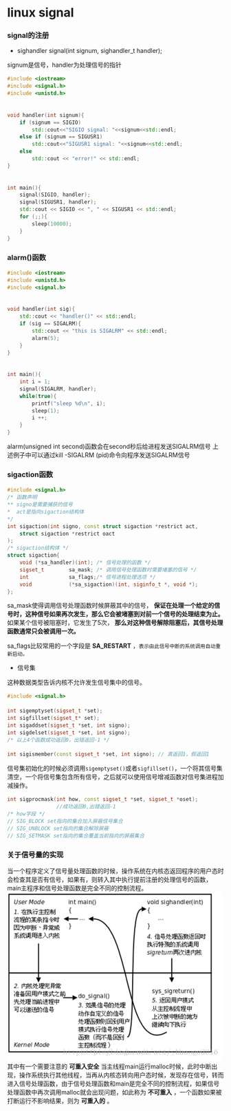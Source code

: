 # linux signal

### signal的注册
* sighandler signal(int signum, sighandler_t handler);

signum是信号，handler为处理信号的指针

```C++
#include <iostream>
#include <signal.h>
#include <unistd.h>


void handler(int signum){
    if (signum == SIGIO)
        std::cout<<"SIGIO signal: "<<signum<<std::endl;
    else if (signum == SIGUSR1)
        std::cout<<"SIGUSR1 signal: "<<signum<<std::endl;
    else
        std::cout << "error!" << std::endl;
}


int main(){
    signal(SIGIO, handler);
    signal(SIGUSR1, handler);
    std::cout << SIGIO << ", " << SIGUSR1 << std::endl;
    for (;;){
        sleep(10000);
    }
}
```

### alarm()函数
```C++
#include <iostream>
#include <unistd.h>
#include <signal.h>


void handler(int sig){
    std::cout << "handler()" << std::endl;
    if (sig == SIGALRM){
        std::cout << "this is SIGALRM" << std::endl;
        alarm(5);
    }
}


int main(){
    int i = 1;
    signal(SIGALRM, handler);
    while(true){
        printf("sleep %d\n", i);
        sleep(1);
        i ++;
    }
}
```
alarm(unsigned int second)函数会在second秒后给进程发送SIGALRM信号
上述例子中可以通过kill -SIGALRM (pid)命令向程序发送SIGALRM信号

### sigaction函数

```C++
#include <signal.h>
/* 函数声明 
** signo是需要捕获的信号
*  act是指向sigaction结构体
*/
int sigaction(int signo, const struct sigaction *restrict act,
    struct sigaction *restrict oact
);
/* sigaction结构体 */
struct sigaction{
    void (*sa_handler)(int); /* 信号处理的函数 */
    sigset_t        sa_mask; /* 调用信号处理函数时需要堵塞的信号 */
    int             sa_flags;/* 信号进程处理选项 */
    void            (*sa_sigaction)(int, siginfo_t *, void *);
};
```
sa_mask使得调用信号处理函数时候屏蔽其中的信号， __保证在处理一个给定的信号时，这种信号如果再次发生，那么它会被堵塞到对前一个信号的处理结束为止。__ 如果某个信号被阻塞时，它发生了5次， __那么对这种信号解除阻塞后，其信号处理函数通常只会被调用一次。__

sa_flags比较常用的一个字段是 __SA_RESTART__ ，`表示由此信号中断的系统调用自动重新启动。`

* 信号集 

这种数据类型告诉内核不允许发生信号集中的信号。
```C++
#include <signal.h>

int sigemptyset(sigset_t *set);
int sigfillset(sigset_t* set);
int sigaddset(sigset_t *set, int signo);
int sigdelset(sigset_t *set, int signo);
/* 以上4个函数成功返回0，出错返回-1 */

int sigismember(const sigset_t *set, int signo); // 真返回1，假返回1
```

信号集初始化的时候必须调用`sigemptyset()`或者`sigfillset()`，一个将其信号集清空，一个将信号集包含所有信号，之后就可以使用信号增减函数对信号集进程加减操作。
```C++
int sigprocmask(int how, const sigset_t *set, sigset_t *oset);
                //成功返回0,出错返回-1
/* how字段 */
// SIG_BLOCK set指向的集合加入屏蔽信号集合
// SIG_UNBLOCK set指向的集合解除屏蔽
// SIG_SETMASK set指向的集合覆盖当前指向的屏蔽集合
```



### 关于信号量的实现

当一个程序定义了信号量处理函数的时候，操作系统在内核态返回程序的用户态时会检查其是否有信号，如果有，则转入其中执行提前注册的处理信号的函数，main主程序和信号处理函数是完全不同的控制流程。
![](./linux_signal_pic/1.png)
其中有一个需要注意的 __可重入安全__ 当主线程main运行malloc时候，此时中断出现，操作系统执行其他线程，当再从内核态转向用户态时候，发现存在信号，转而进入信号处理函数，由于信号处理函数和main是完全不同的控制流程，如果信号处理函数中再次调用malloc就会出现问题，如此称为 __不可重入__ ，一个函数如果被打断运行不影响结果，则为 __可重入的__ 。
